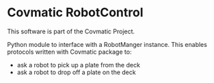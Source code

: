 Covmatic RobotControl
=====================

This software is part of the Covmatic Project.

Python module to interface with a RobotManger instance.
This enables protocols written with Covmatic package to:
- ask a robot to pick up a plate from the deck
- ask a robot to drop off a plate on the deck

